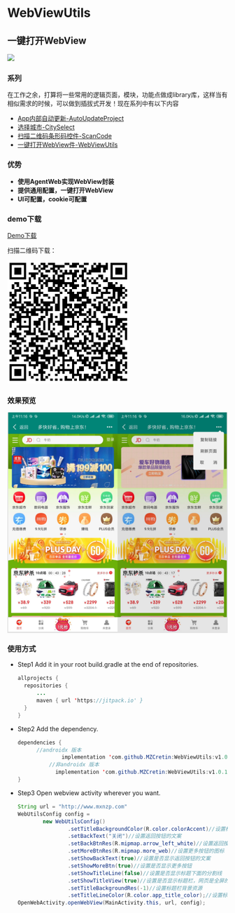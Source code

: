 # **WebViewUtils**

## 一键打开WebView

[![](https://jitpack.io/v/MZCretin/WebViewUtils.svg)](https://jitpack.io/#MZCretin/WebViewUtils)

### 系列

在工作之余，打算将一些常用的逻辑页面，模块，功能点做成library库，这样当有相似需求的时候，可以做到插拔式开发！现在系列中有以下内容

+ [App内部自动更新-AutoUpdateProject](https://github.com/MZCretin/AutoUpdateProject)
+ [选择城市-CitySelect](https://github.com/MZCretin/CitySelect)
+ [扫描二维码条形码控件-ScanCode](https://github.com/MZCretin/CitySeScanCode)
+ [一键打开WebView件-WebViewUtils](https://github.com/MZCretin/WebViewUtils)

### 优势

+ **使用AgentWeb实现WebView封装**
+ **提供通用配置，一键打开WebView**
+ **UI可配置，cookie可配置**

### demo下载

[Demo下载](https://raw.githubusercontent.com/MZCretin/WebViewUtils/master/pic/demo.apk)

扫描二维码下载：

<img src="./pic/erweima.png"/>

### 效果预览

<div style="background:#e3e3e3; color:#FFF" align=center ><img width="250" height="500" src="./pic/111.jpg"/><img width="250" height="500" src="./pic/222.jpg"/></div>

### 使用方式

+ Step1 Add it in your root build.gradle at the end of repositories.

  ```java
  allprojects {
  	repositories {
  		...
  		maven { url 'https://jitpack.io' }
  	}
  }
  ```

+ Step2 Add the dependency.

  ```java
  dependencies {
  		//androidx 版本
        		implementation 'com.github.MZCretin:WebViewUtils:v1.0.1-x'
            //非androidx 版本
              implementation 'com.github.MZCretin:WebViewUtils:v1.0.1'
  }
  ```

+ Step3 Open webview activity wherever you want.
  ```java
  String url = "http://www.mxnzp.com"
  WebUtilsConfig config =
          new WebUtilsConfig()
                  .setTitleBackgroundColor(R.color.colorAccent)//设置标题栏背景色
                  .setBackText("关闭")//设置返回按钮的文案
                  .setBackBtnRes(R.mipmap.arrow_left_white)//设置返回按钮的图标
                  .setMoreBtnRes(R.mipmap.more_web)//设置更多按钮的图标
                  .setShowBackText(true)//设置是否显示返回按钮的文案
                  .setShowMoreBtn(true)//设置是否显示更多按钮
                  .setShowTitleLine(false)//设置是否显示标题下面的分割线
                  .setShowTitleView(true)//设置是否显示标题栏，网页是全屏的时候可以选择隐藏标题栏
                  .setTitleBackgroundRes(-1)//设置标题栏背景资源
                  .setTitleLineColor(R.color.app_title_color);//设置标题栏下面的分割线的颜色
  OpenWebActivity.openWebView(MainActivity.this, url, config);
  ```